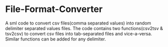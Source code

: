 # File-Format-Converter
A sml code to convert csv files(comma separated values) into random delimiter separated values files.
The code contains two functions(csv2tsv & tsv2csv) to convert csv files into tab-separated files and vice-a-versa.
Similar functions can be added for any delimiter.
